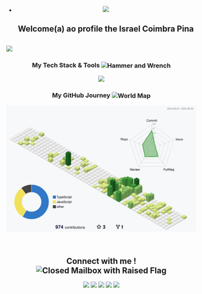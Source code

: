 <div id="user-content-toc">
  <ul align="center">
<li><img src="https://media.giphy.com/media/v1.Y2lkPTc5MGI3NjExbmZyZzZ5aW9id2dqbzF2eGJkcm9ibXB6Z3Y1Y2NlbWR6end6ZmV2ZyZlcD12MV9pbnRlcm5hbF9naWZfYnlfaWQmY3Q9Zw/hvRJCLFzcasrR4ia7z/giphy.gif" width="30px"/><h2 style="display: inline-block">Welcome(a) ao profile the Israel Coimbra Pina</h2></li>
  </ul>
</div>
<div>
     <img src="https://user-images.githubusercontent.com/73097560/115834477-dbab4500-a447-11eb-908a-139a6edaec5c.gif">
<div  style="display: inline_block">
  
<h3 align="center">My Tech Stack & Tools <img src="https://raw.githubusercontent.com/Tarikul-Islam-Anik/Animated-Fluent-Emojis/master/Emojis/Objects/Hammer%20and%20Wrench.png" alt="Hammer and Wrench" valign="middle" width="25" height="25" /></h3>
<div align="center">
  <a href="https://skillicons.dev">
    <img src="https://skillicons.dev/icons?i=html,css,javascript,typescript,react,vite,tailwind,nodejs,nextjs,styledcomponents,jest,docker,mysql,mongodb,figma&perline=5" />
  </a>
</div>

<h3 align="center" justify="center">My GitHub Journey <img src="https://raw.githubusercontent.com/Tarikul-Islam-Anik/Animated-Fluent-Emojis/master/Emojis/Travel%20and%20places/World%20Map.png" alt="World Map" valign="middle" width="25" height="25" /> </h3>
<div align="center">
	<picture>
	  <source media="(prefers-color-scheme: dark)" srcset="https://raw.githubusercontent.com/AmandaMeneghini/AmandaMeneghini/refs/heads/output-3d-contrib/night.svg" />
	  <source media="(prefers-color-scheme: light)" srcset="https://raw.githubusercontent.com/AmandaMeneghini/AmandaMeneghini/refs/heads/output-3d-contrib/day.svg" />
	  <img alt="github profile contributions chart" src="https://raw.githubusercontent.com/AmandaMeneghini/AmandaMeneghini/refs/heads/output-3d-contrib/day.svg" />
	</picture>
</div>
<div align="center" >


  <br>
  <br>
  <h2 align="center">Connect with me !  <img src="https://raw.githubusercontent.com/Tarikul-Islam-Anik/Animated-Fluent-Emojis/master/Emojis/Objects/Closed%20Mailbox%20with%20Raised%20Flag.png" alt="Closed Mailbox with Raised Flag" width="25" height="25" /></h2>
 
<div align="center"> 
 <a href="https://www.instagram.com/israel_dev26/" target="_blank"><img src="https://img.shields.io/badge/-Instagram-%23E4405F?style=for-the-badge&logo=instagram&logoColor=white" target="_blank"></a>
  <a href="https://www.linkedin.com/in/israel-coimbra-de-pina" target="_blank"><img src="https://img.shields.io/badge/-LinkedIn-%230077B5?style=for-the-badge&logo=linkedin&logoColor=white"></a>                                                                 
  <a href = "mailto:israelcoimbra4142@gmail.com"><img src="https://img.shields.io/badge/-Gmail-%23333?style=for-the-badge&logo=gmail&logoColor=white" target="_blank"></a>
  <a href="https://discord.com/users/1071979425253560452" target="_blank"><img src="https://img.shields.io/badge/Discord-7289DA?style=for-the-badge&logo=discord&logoColor=white"></a>
  <a href="https://x.com/IsraelCP26105" target="_blank"><img src="https://img.shields.io/badge/X-%23000000.svg?style=for-the-badge&logo=X&logoColor=white"></a>
  </div>
